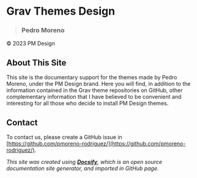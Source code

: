 # Grav Themes Design <!-- {docsify-ignore} -->
> ### Pedro Moreno

&copy; 2023 PM Design

## About This Site <!-- {docsify-ignore} -->

This site is the documentary support for the themes made by Pedro Moreno, under the PM Design brand.
Here you will find, in addition to the information contained in the Grav theme repositories on GitHub, other complementary information that I have believed to be convenient and interesting for all those who decide to install PM Design themes.

## Contact <!-- {docsify-ignore} -->

To contact us, please create a GitHub issue in [https://github.com/pmoreno-rodriguez/](https://github.com/pmoreno-rodriguez/).

_This site was created using [**Docsify**](https://docsify.js.org), which is an open source documentation site generator, and imported in GitHub page._
